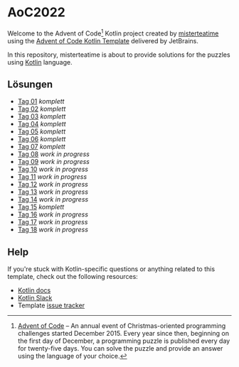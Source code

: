 # AoC2022

Welcome to the Advent of Code[^aoc] Kotlin project created by [misterteatime][github] using the [Advent of Code Kotlin Template][template] delivered by JetBrains.

In this repository, misterteatime is about to provide solutions for the puzzles using [Kotlin][kotlin] language.

## Lösungen

- [Tag 01](docs/Day01.md) *komplett*
- [Tag 02](docs/Day02.md) *komplett*
- [Tag 03](docs/Day03.md) *komplett*
- [Tag 04](docs/Day04.md) *komplett*
- [Tag 05](docs/Day05.md) *komplett*
- [Tag 06](docs/Day06.md) *komplett*
- [Tag 07](docs/Day07.md) *komplett*
- [Tag 08](docs/Day08.md) *work in progress*
- [Tag 09](docs/Day09.md) *work in progress*
- [Tag 10](docs/Day10.md) *work in progress*
- [Tag 11](docs/Day11.md) *work in progress*
- [Tag 12](docs/Day12.md) *work in progress*
- [Tag 13](docs/Day13.md) *work in progress*
- [Tag 14](docs/Day14.md) *work in progress*
- [Tag 15](docs/Day15.md) *komplett*
- [Tag 16](docs/Day16.md) *work in progress*
- [Tag 17](docs/Day17.md) *work in progress*
- [Tag 18](docs/Day18.md) *work in progress*

## Help

If you're stuck with Kotlin-specific questions or anything related to this template, check out the following resources:

- [Kotlin docs][docs]
- [Kotlin Slack][slack]
- Template [issue tracker][issues]

[^aoc]:
    [Advent of Code][aoc] – An annual event of Christmas-oriented programming challenges started December 2015.
    Every year since then, beginning on the first day of December, a programming puzzle is published every day for twenty-five days.
    You can solve the puzzle and provide an answer using the language of your choice.

[aoc]: https://adventofcode.com
[docs]: https://kotlinlang.org/docs/home.html
[github]: https://github.com/misterteatime
[issues]: https://github.com/kotlin-hands-on/advent-of-code-kotlin-template/issues
[kotlin]: https://kotlinlang.org
[slack]: https://surveys.jetbrains.com/s3/kotlin-slack-sign-up
[template]: https://github.com/kotlin-hands-on/advent-of-code-kotlin-template
